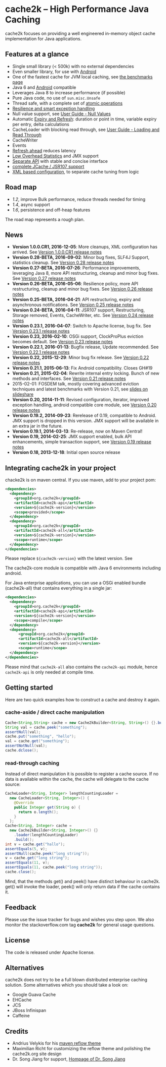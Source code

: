 # cache2k – High Performance Java Caching

cache2k focuses on providing a well engineered in-memory object cache implementation for
Java applications. 

## Features at a glance

 * Single small library (< 500k) with no external dependencies
 * Even smaller library, for use with [Android](docs/stable/user-guide.html#android)
 * One of the fastest cache for JVM local caching, see [the benchmarks page](benchmarks.html)
 * Java 6 and [Android](docs/stable/user-guide.html#android) compatible
 * Leverages Java 8 to increase performance (if possible)
 * Pure Java code, no use of `sun.misc.Unsafe`
 * Thread safe, with a complete set of [atomic operations](docs/stable/user-guide.html#atomic)
 * [Resilience and smart exception handling](docs/stable/user-guide.html#exceptions-and-resilience) 
 * Null value support, see [User Guide - Null Values](docs/stable/user-guide.html#null-values)
 * Automatic [Expiry and Refresh](docs/stable/user-guide.html#expiry-and-refresh): duration or point in time, variable expiry per entry, delta calculations
 * CacheLoader with blocking read through, see [User Guide - Loading and Read Through](docs/stable/user-guide.html#loading-read-through)
 * CacheWriter
 * Events
 * [Refresh ahead](docs/stable/user-guide.html#refresh-ahead) reduces latency
 * [Low Overhead Statistics](docs/stable/user-guide.html#statistics) and JMX support
 * [Separate API](/docs/stable/apidocs/cache2k-api/index.html) with stable and concise interface
 * [complete JCache / JSR107 support](docs/stable/user-guide.html#jcache)
 * [XML based configuration](docs/stable/user-guide.html#configuration), to separate cache tuning from logic

## Road map

  * _1.2_, improve Bulk performance, reduce threads needed for timing
  * _1.4_, async support
  * _1.6_, persistence and off-heap features
  
The road map represents a rough plan.

## News

  * **Version 1.0.0.CR1, 2016-12-05**: More cleanups, XML configuration has arrived. See [Version 1.0.0.CR1 release notes](1/0.0.CR1.html)
  * **Version 0.28-BETA, 2016-09-02**: Minor bug fixes, SLF4J Support, statistics cleanup. See [Version 0.28 release notes](0/28.html)
  * **Version 0.27-BETA, 2016-07-26**: Performance improvements, leveraging Java 8, more API restructuring, cleanup and minor bug fixes. See [Version 0.27 release notes](0/27.html)
  * **Version 0.26-BETA, 2016-05-06**: Resilience policy, more API restructuring, cleanup and minor bug fixes. See [Version 0.26 release notes](0/26.html)
  * **Version 0.25-BETA, 2016-04-21**: API restructuring, expiry and asynchronous notifications. See [Version 0.25 release notes](0/25.html)
  * **Version 0.24-BETA, 2016-04-11**: JSR107 support, Restructuring, Storage removed, Events, CacheWriter, etc. See [Version 0.24 release notes](0/24.html)
  * **Version 0.23.1, 2016-04-07**: Switch to Apache license, bug fix. See [Version 0.23.1 release notes](0/23.1.html)
  * **Version 0.23, 2016-02-10**: OSGi support, ClockProPlus eviction becomes default. See [Version 0.23 release notes](0/23.html)
  * **Version 0.22.1, 2016-01-13**: Bugfix release, Update recommended. See [Version 0.22.1 release notes](0/22.1.html)
  * **Version 0.22, 2015-12-29**: Minor bug fix release. See [Version 0.22 release notes](0/22.html)
  * **Version 0.21.1, 2015-06-13**: Fix Android compatibility. Closes GH#19
  * **Version 0.21, 2015-02-04**: Rewrite internal entry locking. Bunch of new methods and interfaces. See [Version 0.21 release notes](0/21.html)
  * 2015-02-01: FOSDEM talk, mostly covering advanced eviction techniques and latest benchmarks with Version 0.21, see [slides on slideshare](http://www.slideshare.net/cruftex/cache2k-java-caching-turbo-charged-fosdem-2015) 
  * **Version 0.20, 2014-11-11**: Revised configuration, iterator, improved 
    exception handling, android compatible core module, see [Version 0.20 release notes](0/20.html)
  * **Version 0.19.2, 2014-09-23**: Rerelease of 0.19, compatible to Android. 
    JMX support is dropped in this version. JMX support will be available in an extra jar in the future. 
  * **Version 0.19.1, 2014-03-13**: Re-release, now on Maven Central!
  * **Version 0.19, 2014-02-25**: JMX support enabled, bulk API enhancements,
    simple transaction support, see [Version 0.19 release notes](0/19.html)
  * **Version 0.18, 2013-12-18**: Initial open source release


## Integrating cache2k in your project

chacke2k is on maven central. If you use maven, add to your project pom:

```xml
<dependencies>
  <dependency>
    <groupId>org.cache2k</groupId>
    <artifactId>cache2k-api</artifactId>
    <version>${cache2k-version}</version>
    <scope>provided</scope>
  </dependency>
  <dependency>
    <groupId>org.cache2k</groupId>
    <artifactId>cache2k-all</artifactId>
    <version>${cache2k-version}</version>
    <scope>runtime</scope>
  </dependency>
</dependencies>
```

Please replace `${cache2k-version}` with the latest version. See 


The cache2k-core 
module is compatible with Java 6 environments including android.

For Java enterprise applications, you can use a OSGi enabled bundle (cache2k-all) that contains everything in a single jar: 

```xml
<dependencies>
  <dependency>
    <groupId>org.cache2k</groupId>
    <artifactId>cache2k-api</artifactId>
    <version>${cache2k-version}</version>
    <scope>compile</scope>
  </dependency>
  <dependency>
      <groupId>org.cache2k</groupId>
      <artifactId>cache2k-all</artifactId>
      <version>${cache2k-version}</version>
      <scope>runtime</scope>
  </dependency>
</dependencies>
```

Please mind that `cache2k-all` also contains the `cache2k-api` module, hence `cache2k-api` is only needed at compile time.

## Getting started

Here are two quick examples how to construct a cache and destroy it again.

### cache-aside / direct cache manipulation

```java
Cache<String,String> cache = new Cache2kBuilder<String, String>() {}.build();
String val = cache.peek("something");
assertNull(val);
cache.put("something", "hello");
val = cache.get("something");
assertNotNull(val);
cache.dclose();
```

### read-through caching

Instead of direct manipulation it is possible to register a cache source. If no
data is available within the cache, the cache will delegate to the cache source:

```java
CacheLoader<String, Integer> lengthCountingLoader =
  new CacheLoader<String, Integer>() {
    @Override
    public Integer get(String o) {
      return o.length();
    }
  };
Cache<String, Integer> cache =
  new Cache2kBuilder<String, Integer>() {}
    .loader(lengthCountingLoader)
    .build();
int v = cache.get("hallo");
assertEquals(5, v);
assertNull(cache.peek("long string"));
v = cache.get("long string");
assertEquals(11, v);
assertEquals(11, cache.peek("long string"));
cache.close();
```

Mind, that the methods get() and peek() have distinct behaviour in cache2k. get() will invoke the loader, 
peek() will only return data if the cache contains it.

## Feedback

Please use the issue tracker for bugs and wishes you step upon. We also monitor the stackoverflow.com tag
**cache2k** for general usage questions.

## License

The code is released under Apache license. 

## Alternatives

cache2k does not try to be a full blown distributed enterprise caching solution. Some alternatives
which you should take a look on:

 * Google Guava Cache
 * EHCache
 * JCS
 * JBoss Infinispan
 * Caffeine

## Credits

  * Andrius Velykis for his [maven reflow theme](http://andriusvelykis.github.io/reflow-maven-skin)
  * Maximilian Richt for customizing the reflow theme and polishing the cache2k.org site design
  * Dr. Song Jiang for support, [Hompage of Dr. Song Jiang](http://www.ece.eng.wayne.edu/~sjiang)
